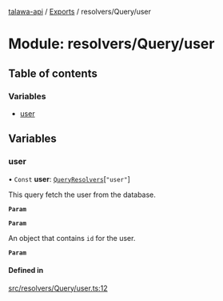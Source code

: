 [talawa-api](../README.md) / [Exports](../modules.md) / resolvers/Query/user

# Module: resolvers/Query/user

## Table of contents

### Variables

- [user](resolvers_Query_user.md#user)

## Variables

### user

• `Const` **user**: [`QueryResolvers`](types_generatedGraphQLTypes.md#queryresolvers)[``"user"``]

This query fetch the user from the database.

**`Param`**

**`Param`**

An object that contains `id` for the user.

**`Param`**

#### Defined in

[src/resolvers/Query/user.ts:12](https://github.com/Nitya-Pasrija/talawa-api/blob/faae1c9/src/resolvers/Query/user.ts#L12)
